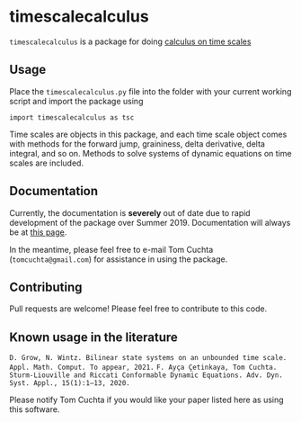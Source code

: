 # timescalecalculus
`timescalecalculus` is a package for doing [calculus on time scales](https://en.wikipedia.org/wiki/Time-scale_calculus)

## Usage
Place the `timescalecalculus.py` file into the folder with your current working script and import the package using

    import timescalecalculus as tsc 

Time scales are objects in this package, and each time scale object comes with methods for the forward jump, graininess, delta derivative, delta integral, and so on. Methods to solve systems of dynamic equations on time scales are included.

## Documentation
Currently, the documentation is **severely** out of date due to rapid development of the package over Summer 2019. Documentation will always be at [this page](http://timescalewiki.org/index.php/Timescalecalculus_python_library_documentation).

In the meantime, please feel free to e-mail Tom Cuchta (```tomcuchta@gmail.com```) for assistance in using the package.

## Contributing
Pull requests are welcome! Please feel free to contribute to this code.

## Known usage in the literature
``D. Grow, N. Wintz. Bilinear state systems on an unbounded time scale. Appl. Math. Comput. To appear, 2021.``
``F. Ayça Çetinkaya, Tom Cuchta. Sturm-Liouville and Riccati Conformable Dynamic Equations. Adv. Dyn. Syst. Appl., 15(1):1–13, 2020.``

Please notify Tom Cuchta if you would like your paper listed here as using this software.
